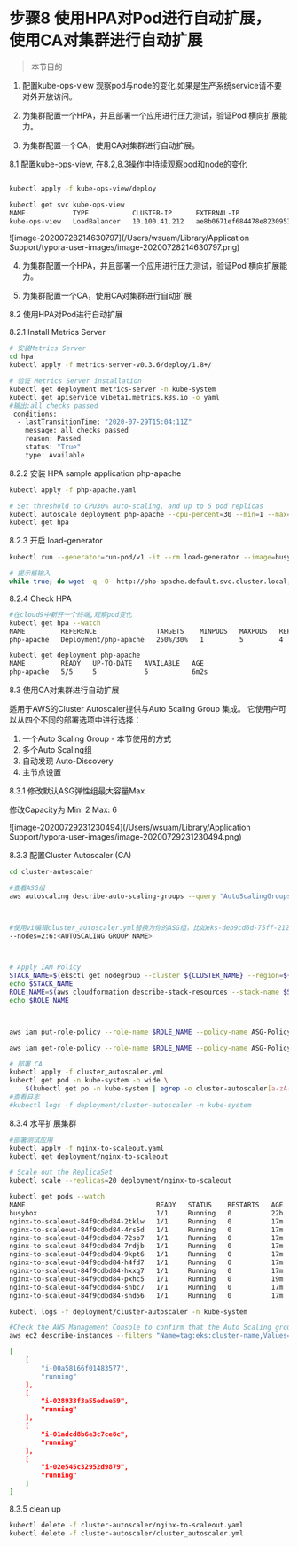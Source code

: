 # 步骤8 使用HPA对Pod进行自动扩展， 使用CA对集群进行自动扩展

> 本节目的
1. 配置kube-ops-view 观察pod与node的变化,如果是生产系统service请不要对外开放访问。

2. 为集群配置一个HPA，并且部署一个应用进行压力测试，验证Pod 横向扩展能力。

3. 为集群配置一个CA，使用CA对集群进行自动扩展。

   

8.1 配置kube-ops-view, 在8.2,8.3操作中持续观察pod和node的变化

   ```bash
   
   kubectl apply -f kube-ops-view/deploy
   
   kubectl get svc kube-ops-view 
   NAME            TYPE           CLUSTER-IP      EXTERNAL-IP                                                             PORT(S)        AGE
   kube-ops-view   LoadBalancer   10.100.41.212   ae8b0671ef684478e82309532558792d-75589102.us-east-1.elb.amazonaws.com   80:32354/TCP   13m
   ```

   ![image-20200728214630797](/Users/wsuam/Library/Application Support/typora-user-images/image-20200728214630797.png)

4. 为集群配置一个HPA，并且部署一个应用进行压力测试，验证Pod 横向扩展能力。

5. 为集群配置一个CA，使用CA对集群进行自动扩展

8.2 使用HPA对Pod进行自动扩展

8.2.1 Install Metrics Server

```bash
# 安装Metrics Server
cd hpa
kubectl apply -f metrics-server-v0.3.6/deploy/1.8+/

# 验证 Metrics Server installation
kubectl get deployment metrics-server -n kube-system
kubectl get apiservice v1beta1.metrics.k8s.io -o yaml
#输出:all checks passed
 conditions:
  - lastTransitionTime: "2020-07-29T15:04:11Z"
    message: all checks passed
    reason: Passed
    status: "True"
    type: Available
```

8.2.2 安装 HPA sample application php-apache

```bash
kubectl apply -f php-apache.yaml

# Set threshold to CPU30% auto-scaling, and up to 5 pod replicas
kubectl autoscale deployment php-apache --cpu-percent=30 --min=1 --max=5
kubectl get hpa
```

8.2.3 开启 load-generator

```bash
kubectl run --generator=run-pod/v1 -it --rm load-generator --image=busybox /bin/sh

# 提示框输入
while true; do wget -q -O- http://php-apache.default.svc.cluster.local; done
```

8.2.4 Check HPA

```bash
#在cloud9中新开一个终端,观察pod变化
kubectl get hpa --watch
NAME         REFERENCE               TARGETS    MINPODS   MAXPODS   REPLICAS   AGE
php-apache   Deployment/php-apache   250%/30%   1         5         4          3m22s

kubectl get deployment php-apache
NAME         READY   UP-TO-DATE   AVAILABLE   AGE
php-apache   5/5     5            5           6m2s

```

8.3 使用CA对集群进行自动扩展

适用于AWS的Cluster Autoscaler提供与Auto Scaling Group 集成。 它使用户可以从四个不同的部署选项中进行选择：
1. 一个Auto Scaling Group - 本节使用的方式
2. 多个Auto Scaling组
3. 自动发现 Auto-Discovery
4. 主节点设置

8.3.1 修改默认ASG弹性组最大容量Max

修改Capacity为
Min: 2
Max: 6

![image-20200729231230494](/Users/wsuam/Library/Application Support/typora-user-images/image-20200729231230494.png)

8.3.3 配置Cluster Autoscaler (CA)

```bash
cd cluster-autoscaler

#查看ASG组
aws autoscaling describe-auto-scaling-groups --query "AutoScalingGroups[0].AutoScalingGroupName" --output text



#使用vi编辑cluster_autoscaler.yml替换为你的ASG组，比如eks-deb9cd6d-75ff-2124-ff17-b6f3c4b5a4ef
--nodes=2:6:<AUTOSCALING GROUP NAME>



# Apply IAM Policy
STACK_NAME=$(eksctl get nodegroup --cluster ${CLUSTER_NAME} --region=${AWS_REGION} -o json | jq -r '.[].StackName')
echo $STACK_NAME
ROLE_NAME=$(aws cloudformation describe-stack-resources --stack-name $STACK_NAME --region=${AWS_DEFAULT_REGION} | jq -r '.StackResources[] | select(.ResourceType=="AWS::IAM::Role") | .PhysicalResourceId')
echo $ROLE_NAME



aws iam put-role-policy --role-name $ROLE_NAME --policy-name ASG-Policy-For-Worker --policy-document file://./k8s-asg-policy.json --region ${AWS_DEFAULT_REGION}

aws iam get-role-policy --role-name $ROLE_NAME --policy-name ASG-Policy-For-Worker --region ${AWS_DEFAULT_REGION}

# 部署 CA
kubectl apply -f cluster_autoscaler.yml
kubectl get pod -n kube-system -o wide \
    $(kubectl get po -n kube-system | egrep -o cluster-autoscaler[a-zA-Z0-9-]+)
#查看日志
#kubectl logs -f deployment/cluster-autoscaler -n kube-system


```

8.3.4 水平扩展集群

```bash
#部署测试应用
kubectl apply -f nginx-to-scaleout.yaml
kubectl get deployment/nginx-to-scaleout

# Scale out the ReplicaSet
kubectl scale --replicas=20 deployment/nginx-to-scaleout

kubectl get pods --watch
NAME                                 READY   STATUS    RESTARTS   AGE
busybox                              1/1     Running   0          22h
nginx-to-scaleout-84f9cdbd84-2tklw   1/1     Running   0          17m
nginx-to-scaleout-84f9cdbd84-4rs5d   1/1     Running   0          17m
nginx-to-scaleout-84f9cdbd84-72sb7   1/1     Running   0          17m
nginx-to-scaleout-84f9cdbd84-7rdjb   1/1     Running   0          17m
nginx-to-scaleout-84f9cdbd84-9kpt6   1/1     Running   0          17m
nginx-to-scaleout-84f9cdbd84-h4fd7   1/1     Running   0          17m
nginx-to-scaleout-84f9cdbd84-hxxq7   1/1     Running   0          17m
nginx-to-scaleout-84f9cdbd84-pxhc5   1/1     Running   0          19m
nginx-to-scaleout-84f9cdbd84-snbc7   1/1     Running   0          17m
nginx-to-scaleout-84f9cdbd84-snd56   1/1     Running   0          17m

kubectl logs -f deployment/cluster-autoscaler -n kube-system

#Check the AWS Management Console to confirm that the Auto Scaling groups are scaling up to meet demand. 
aws ec2 describe-instances --filters "Name=tag:eks:cluster-name,Values=${CLUSTER_NAME}" --query "Reservations[].Instances[].[InstanceId,State.Name]" --region ${AWS_REGION}

[
    [
        "i-00a58166f01483577",
        "running"
    ],
    [
        "i-028933f3a55edae59",
        "running"
    ],
    [
        "i-01adcd8b6e3c7ce8c",
        "running"
    ],
    [
        "i-02e545c32952d9879",
        "running"
    ]
]

```

8.3.5 clean up

```bash
kubectl delete -f cluster-autoscaler/nginx-to-scaleout.yaml
kubectl delete -f cluster-autoscaler/cluster_autoscaler.yml
```

